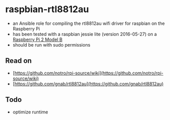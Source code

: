 # raspbian-rtl8812au

* an Ansible role for compiling the rtl8812au wifi driver for raspbian on the Raspberry Pi
* has been tested with a raspbian jessie lite (version 2016-05-27) on a [Raspberry Pi 2 Model B](https://www.raspberrypi.org/products/raspberry-pi-2-model-b/)
* should be run with sudo permissions

## Read on

* [https://github.com/notro/rpi-source/wiki](https://github.com/notro/rpi-source/wiki)
* [https://github.com/gnab/rtl8812au](https://github.com/gnab/rtl8812au)

## Todo

* optimize runtime